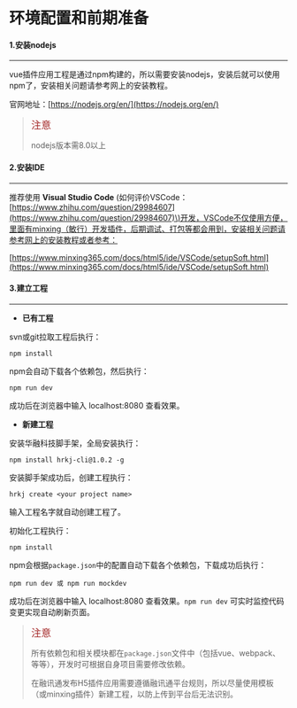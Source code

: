 # 环境配置和前期准备

#### 1.安装nodejs
***
vue插件应用工程是通过npm构建的，所以需要安装nodejs，安装后就可以使用npm了，安装相关问题请参考网上的安装教程。

官网地址：[https://nodejs.org/en/](https://nodejs.org/en/)

> <font size=4 color=brown>注意</font>
>
> nodejs版本需8.0以上


#### 2.安装IDE
***
推荐使用 **Visual Studio Code** \(如何评价VSCode：[https://www.zhihu.com/question/29984607](https://www.zhihu.com/question/29984607)\)开发，VSCode不仅使用方便，里面有minxing（敏行）开发插件，后期调试、打包等都会用到，安装相关问题请参考网上的安装教程或者参考：

[https://www.minxing365.com/docs/html5/ide/VSCode/setupSoft.html](https://www.minxing365.com/docs/html5/ide/VSCode/setupSoft.html)

#### 3.建立工程
***
* **已有工程**

svn或git拉取工程后执行：

```
npm install
```

npm会自动下载各个依赖包，然后执行：

```
npm run dev
```

成功后在浏览器中输入 localhost:8080 查看效果。

* **新建工程**

安装华融科技脚手架，全局安装执行：

```
npm install hrkj-cli@1.0.2 -g
```

安装脚手架成功后，创建工程执行：

```
hrkj create <your project name>
```

输入工程名字就自动创建工程了。

初始化工程执行：

```
npm install
```

npm会根据`package.json`中的配置自动下载各个依赖包，下载成功后执行：

```
npm run dev 或 npm run mockdev
```

成功后在浏览器中输入 localhost:8080 查看效果。`npm run dev` 可实时监控代码变更实现自动刷新页面。

> <font size=4 color=brown>注意</font>
>
> 所有依赖包和相关模块都在`package.json`文件中（包括vue、webpack、等等），开发时可根据自身项目需要修改依赖。
>
> 在融讯通发布H5插件应用需要遵循融讯通平台规则，所以尽量使用模板（或minxing插件）新建工程，以防上传到平台后无法识别。
